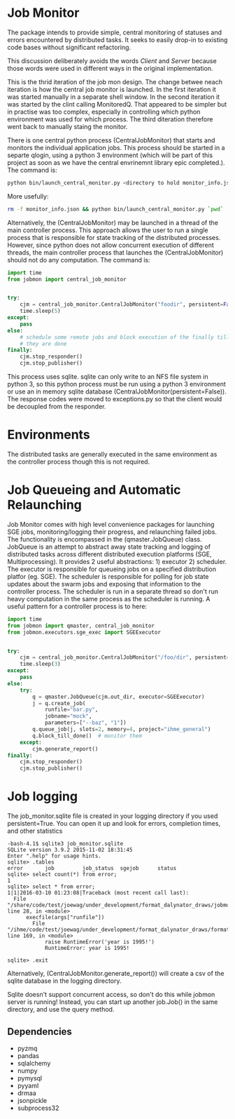 # Job Monitor
The package intends to provide simple, central monitoring of statuses and errors encountered by distributed tasks.
It seeks to easily drop-in to existing code bases without significant refactoring.

This discussion deliberately avoids the words _Client_ and _Server_ because those words were used in different ways
in the original implementation.

This is the thrid iteration of the job mon design. The change betwee neach iteration is how the central job monitor is
launched. In the first iteration it was started manually in a separate shell window. In the second iteration it was
started by the clint calling MonitoredQ. That appeared to be simpler but in practise was too complex, especially in
controlling which python environment was used for which process. The third diteration therefore went back to manually
staing the monitor.

There is one central python process (CentralJobMonitor) that starts and monitors the individual application jobs.
This process should be started in a separte qlogin, using a python 3 environment (which will be part of this project
as soon as we have the central envrinemnt library epic completed.).  The command is:

```sh
python bin/launch_central_monitor.py <directory to hold monitor_info.json>
```

More usefully:

```sh
rm -f monitor_info.json && python bin/launch_central_monitor.py `pwd`
```

Alternatively, the (CentralJobMonitor) may be launched in a thread of the main controller process. This approach
allows the user to run a single process that is responsible for state tracking of the distributed processes. However,
since python does not allow concurrent execution of different threads, the main controller process that launches the
(CentralJobMonitor) should not do any computation. The command is:

```python
import time
from jobmon import central_job_monitor


try:
    cjm = central_job_monitor.CentralJobMonitor("foodir", persistent=False)
    time.sleep(5)
except:
    pass
else:
    # schedule some remote jobs and block execution of the finally till
    # they are done
finally:
    cjm.stop_responder()
    cjm.stop_publisher()
```

This process uses sqlite. sqlite can only write to an NFS file system in python 3, so this python process must be run
using a python 3 environment or use an in memory sqlite database (CentralJobMonitor(persistent=False)).
The response codes were moved to exceptions.py so that the client would be decoupled from the responder.

# Environments
The distributed tasks are generally executed in the same environment as the controller process though this is not
required.

# Job Queueing and Automatic Relaunching
Job Monitor comes with high level convenience packages for launching SGE jobs, monitoring/logging their progress, and
relaunching failed jobs. The functionality is encompassed in the (qmaster.JobQueue) class. JobQueue is an attempt to
abstract away state tracking and logging of distributed tasks across different distributed execution platforms
(SGE, Multiprocessing). It provides 2 useful abstractions: 1) executor 2) scheduler. The executor is responsible for
queueing jobs on a specified distribution platfor (eg. SGE). The scheduler is responsible for polling for job state
updates about the swarm jobs and exposing that information to the controller process. The scheduler is run in a separate
thread so don't run heavy computation in the same process as the scheduler is running. A useful pattern for a controller
process is to here:

```python
import time
from jobmon import qmaster, central_job_monitor
from jobmon.executors.sge_exec import SGEExecutor


try:
    cjm = central_job_monitor.CentralJobMonitor("/foo/dir", persistent=False)
    time.sleep(3)
except:
    pass
else:
    try:
        q = qmaster.JobQueue(cjm.out_dir, executor=SGEExecutor)
        j = q.create_job(
            runfile="bar.py",
            jobname="mock",
            parameters=["--baz", "1"])
        q.queue_job(j, slots=2, memory=4, project="ihme_general")
        q.block_till_done()  # monitor them
    except:
        cjm.generate_report()
finally:
    cjm.stop_responder()
    cjm.stop_publisher()
```

# Job logging
The job_monitor.sqlite file is created in your logging directory if you used persistent=True. You can open
it up and look for errors, completion times, and other statistics

    -bash-4.1$ sqlite3 job_monitor.sqlite
    SQLite version 3.9.2 2015-11-02 18:31:45
    Enter ".help" for usage hints.
    sqlite> .tables
    error       job         job_status  sgejob      status
    sqlite> select count(*) from error;
    1
    sqlite> select * from error;
    1|1|2016-03-10 01:23:08|Traceback (most recent call last):
      File "/share/code/test/joewag/under_development/format_dalynator_draws/jobmon/bin/monitored_job.py", line 28, in <module>
          execfile(args["runfile"])
            File "/ihme/code/test/joewag/under_development/format_dalynator_draws/formatter.py", line 169, in <module>
                raise RuntimeError('year is 1995!')
                RuntimeError: year is 1995!

    sqlite> .exit


Alternatively, (CentralJobMonitor.generate_report()) will create a csv of the sqlite database in the logging directory.

Sqlite doesn't support concurrent access, so don't do this while jobmon server is running! Instead, you can start up
another job.Job() in the same directory, and use the query method.


## Dependencies
- pyzmq
- pandas
- sqlalchemy
- numpy
- pymysql
- pyyaml
- drmaa
- jsonpickle
- subprocess32

